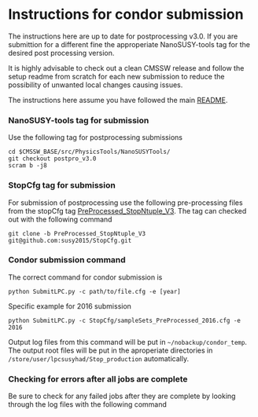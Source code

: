 # Instructions for condor submission 

The instructions here are up to date for postprocessing v3.0.  If you are submittion for a different fine the approperiate NanoSUSY-tools tag for the desired post processing version.  

It is highly advisable to check out a clean CMSSW release and follow the setup readme from scratch for each new submission to reduce the possibility of unwanted local changes causing issues.  

The instructions here assume you have followed the main [README](../../../README.md).

### NanoSUSY-tools tag for submission

Use the following tag for postprocessing submissions 

```
cd $CMSSW_BASE/src/PhysicsTools/NanoSUSYTools/
git checkout postpro_v3.0
scram b -j8
```
### StopCfg tag for submission

For submission of postprocessing use the following pre-processing files from the stopCfg tag [PreProcessed_StopNtuple_V3](https://github.com/susy2015/StopCfg/releases/tag/PreProcessed_StopNtuple_V3).  The tag can checked out with the following command

```git clone -b PreProcessed_StopNtuple_V3 git@github.com:susy2015/StopCfg.git```

### Condor submission command

The correct command for condor submission is

```python SubmitLPC.py -c path/to/file.cfg -e [year] ```

Specific example for 2016 submission 

```python SubmitLPC.py -c StopCfg/sampleSets_PreProcessed_2016.cfg -e 2016 ```

Output log files from this command will be put in `~/nobackup/condor_temp`.  The output root files will be put in the aproperiate directories in `/store/user/lpcsusyhad/Stop_production` automatically.

### Checking for errors after all jobs are complete

Be sure to check for any failed jobs after they are complete by looking through the log files with the following command

``` ```